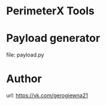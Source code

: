 # PerimeterX Tools


# Payload generator
file: payload.py


# Author
url: https://vk.com/gerogiewna21
